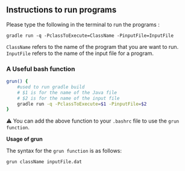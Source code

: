 ## Instructions to run programs

Please type the following in the terminal to run the programs : 

```gradle run -q -PclassToExecute=ClassName -PinputFile=InputFile```

```ClassName``` refers to the name of the program that you are want to run.
<br>
```InputFile``` refers to the name of the input file for a program.

### A Useful bash function 

```bash
grun() {
    #used to run gradle build
    # $1 is for the name of the Java file
    # $2 is for the name of the input file
    gradle run -q -PclassToExecute=$1 -PinputFile=$2
}
```

:warning: You can add the above function to your ```.bashrc``` file to use the ```grun function```.

**Usage of grun**

The syntax for the ```grun function``` is as follows:

```bash
grun className inputFile.dat
```